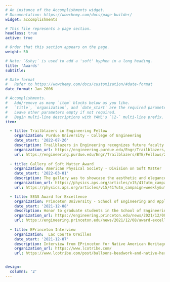 ```yaml
---
# An instance of the Accomplishments widget.
# Documentation: https://wowchemy.com/docs/page-builder/
widget: accomplishments

# This file represents a page section.
headless: true
active: true

# Order that this section appears on the page.
weight: 50

# Note: `&shy;` is used to add a 'soft' hyphen in a long heading.
title: 'Awards'
subtitle:

# Date format
#   Refer to https://wowchemy.com/docs/customization/#date-format
date_format: Jan 2006

# Accomplishments.
#   Add/remove as many `item` blocks below as you like.
#   `title`, `organization`, and `date_start` are the required parameters.
#   Leave other parameters empty if not required.
#   Begin multi-line descriptions with YAML's `|2-` multi-line prefix.
item:

  - title: Trailblazers in Engineering Fellow
    organization: Purdue University - College of Engineering
    date_start: '2022-07-26'
    description: Trailblazers in Engineering recognizes future faculty in engineering who are committed to increasing the success of underrepresented communities of engineers. I was named a Black Trailblazer in Engineering Fellow for the 2022 cohort and attended a workshop hosted on Purdue's campus.
    organization_url: https://engineering.purdue.edu/Engr/Trailblazers/Fellows
    url: https://engineering.purdue.edu/Engr/Trailblazers/BTE/Fellows/2022-fellows/Jones
    
  - title: Gallery of Soft Matter Award
    organization: American Physical Society - Division on Soft Matter
    date_start: '2022-03-01'
    description: The gallery was to showcase the aesthetic and elegance of soft matter systems. I won the prize for video based on aesthetics and scientific explanation. You can check out the video on [[{{< icon name="youtube" pack="fab" >}}]-youtube](https://www.youtube.com/watch?v=61HpWDJ1bsw) or below.
    organization_url: https://physics.aps.org/articles/v15/41?utm_campaign=weekly&utm_medium=email&utm_source=emailalert
    url: https://physics.aps.org/articles/v15/41?utm_campaign=weekly&utm_medium=email&utm_source=emailalert

  - title: SEAS Award for Excellence
    organization: Princeton University - School of Engineering and Applied Sciences
    date_start: '2021-12-08'
    description: Honor to graduate students in the School of Engineering and Applied Sciences for excelling in classes, research, teaching, and leadership. 
    organization_url: https://engineering.princeton.edu/news/2021/12/08/award-excellence-honors-graduate-student-achievement-2
    url: https://engineering.princeton.edu/news/2021/12/08/award-excellence-honors-graduate-student-achievement-2
  
  - title: EPrinceton Interview
    organization:  Lac Courte Oreilles 
    date_start: '2021-12-07'
    description: Interview from EPrinceton for Native American Heritage Month. The interview was featured in the News & Information of the Lac Courte Oreilles Tribe. 
    organization_url: https://www.lcotribe.com/
    url: https://www.lcotribe.com/post/balloons-beadwork-and-native-heritage-are-inspiration-for-materials-engineer


design:
  columns: '2'
---
```

